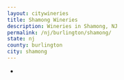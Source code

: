 ```yaml
---
layout: citywineries
title: Shamong Wineries
description: Wineries in Shamong, NJ
permalink: /nj/burlington/shamong/
state: nj
county: burlington
city: shamong
---
```

-
